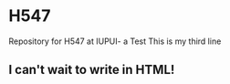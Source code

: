 # H547
Repository for H547 at IUPUI- a Test
This is my third line

## I can't wait to write in HTML!
